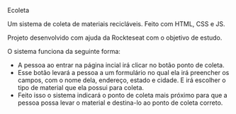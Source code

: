 Ecoleta

Um sistema de coleta de materiais recicláveis. Feito com HTML, CSS e JS.

Projeto desenvolvido com ajuda da Rockteseat com o objetivo de estudo.

O sistema funciona da seguinte forma:
 - A pessoa ao entrar na página incial irá clicar no botão ponto de coleta.
 - Esse botão levará a pessoa a um formulário no qual ela irá preencher os campos, com o
 nome dela, endereço, estado e cidade. E irá escolher o tipo de material que ela possui para
 coleta.
 - Feito isso o sistema indicará o ponto de coleta mais próximo para que a pessoa
 possa levar o material e destina-lo ao ponto de coleta correto.

